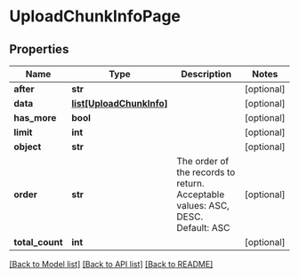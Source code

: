 # UploadChunkInfoPage

## Properties
Name | Type | Description | Notes
------------ | ------------- | ------------- | -------------
**after** | **str** |  | [optional] 
**data** | [**list[UploadChunkInfo]**](UploadChunkInfo.md) |  | [optional] 
**has_more** | **bool** |  | [optional] 
**limit** | **int** |  | [optional] 
**object** | **str** |  | [optional] 
**order** | **str** | The order of the records to return. Acceptable values: ASC, DESC. Default: ASC | [optional] 
**total_count** | **int** |  | [optional] 

[[Back to Model list]](../README.md#documentation-for-models) [[Back to API list]](../README.md#documentation-for-api-endpoints) [[Back to README]](../README.md)


